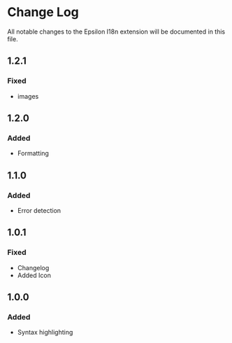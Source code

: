 # Change Log

All notable changes to the Epsilon I18n extension will be documented in this file.

## 1.2.1

### Fixed

-   images

## 1.2.0

### Added

-   Formatting

## 1.1.0

### Added

-   Error detection

## 1.0.1

### Fixed

-   Changelog
-   Added Icon

## 1.0.0

### Added

-   Syntax highlighting
